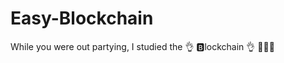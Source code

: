 # Easy-Blockchain
While you were out partying, I studied the :ok_hand: :b:lockchain :ok_hand: :100::100::100:

